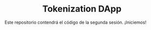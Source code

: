 <h1 align="center">Tokenization DApp</h1>
Este repositorio contendrá el código de la segunda sesión.
¡Iniciemos!
